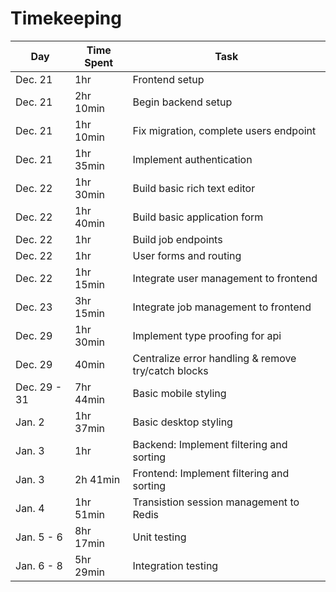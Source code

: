 # Timekeeping

| Day          | Time Spent | Task                                                |
| ------------ | ---------- | --------------------------------------------------- |
| Dec. 21      | 1hr        | Frontend setup                                      |
| Dec. 21      | 2hr 10min  | Begin backend setup                                 |
| Dec. 21      | 1hr 10min  | Fix migration, complete users endpoint              |
| Dec. 21      | 1hr 35min  | Implement authentication                            |
| Dec. 22      | 1hr 30min  | Build basic rich text editor                        |
| Dec. 22      | 1hr 40min  | Build basic application form                        |
| Dec. 22      | 1hr        | Build job endpoints                                 |
| Dec. 22      | 1hr        | User forms and routing                              |
| Dec. 22      | 1hr 15min  | Integrate user management to frontend               |
| Dec. 23      | 3hr 15min  | Integrate job management to frontend                |
| Dec. 29      | 1hr 30min  | Implement type proofing for api                     |
| Dec. 29      | 40min      | Centralize error handling & remove try/catch blocks |
| Dec. 29 - 31 | 7hr 44min  | Basic mobile styling                                |
| Jan. 2       | 1hr 37min  | Basic desktop styling                               |
| Jan. 3       | 1hr        | Backend: Implement filtering and sorting            |
| Jan. 3       | 2h 41min   | Frontend: Implement filtering and sorting           |
| Jan. 4       | 1hr 51min  | Transistion session management to Redis             |
| Jan. 5 - 6   | 8hr 17min  | Unit testing                                        |
| Jan. 6 - 8   | 5hr 29min  | Integration testing                                 |
